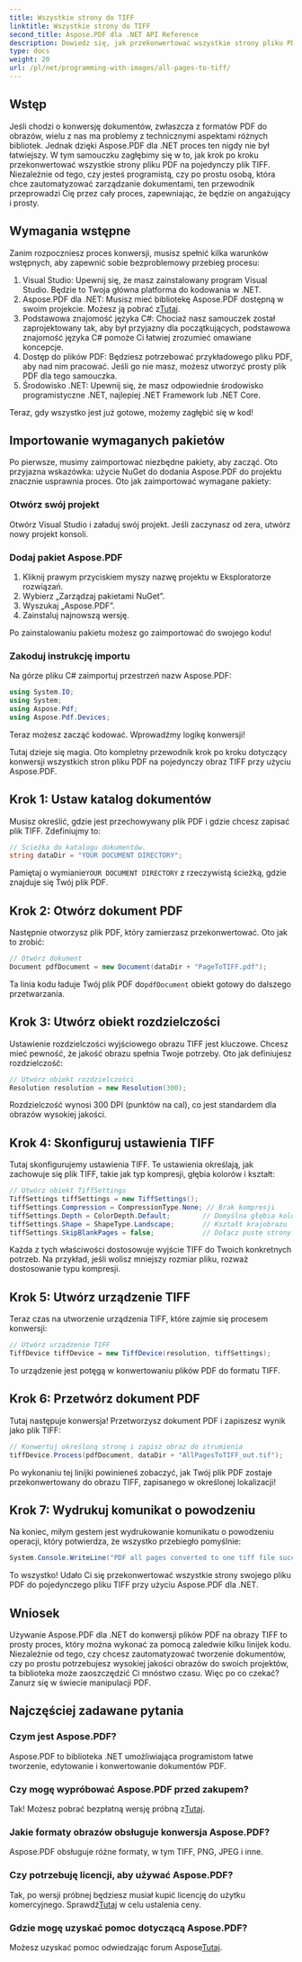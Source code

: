```yaml
---
title: Wszystkie strony do TIFF
linktitle: Wszystkie strony do TIFF
second_title: Aspose.PDF dla .NET API Reference
description: Dowiedz się, jak przekonwertować wszystkie strony pliku PDF do formatu TIFF za pomocą Aspose.PDF dla .NET w tym samouczku krok po kroku. Łatwe i wydajne zarządzanie dokumentami.
type: docs
weight: 20
url: /pl/net/programming-with-images/all-pages-to-tiff/
---
```

## Wstęp

Jeśli chodzi o konwersję dokumentów, zwłaszcza z formatów PDF do obrazów, wielu z nas ma problemy z technicznymi aspektami różnych bibliotek. Jednak dzięki Aspose.PDF dla .NET proces ten nigdy nie był łatwiejszy. W tym samouczku zagłębimy się w to, jak krok po kroku przekonwertować wszystkie strony pliku PDF na pojedynczy plik TIFF. Niezależnie od tego, czy jesteś programistą, czy po prostu osobą, która chce zautomatyzować zarządzanie dokumentami, ten przewodnik przeprowadzi Cię przez cały proces, zapewniając, że będzie on angażujący i prosty.

## Wymagania wstępne

Zanim rozpoczniesz proces konwersji, musisz spełnić kilka warunków wstępnych, aby zapewnić sobie bezproblemowy przebieg procesu:

1. Visual Studio: Upewnij się, że masz zainstalowany program Visual Studio. Będzie to Twoja główna platforma do kodowania w .NET.
2.  Aspose.PDF dla .NET: Musisz mieć bibliotekę Aspose.PDF dostępną w swoim projekcie. Możesz ją pobrać z[Tutaj](https://releases.aspose.com/pdf/net/).
3. Podstawowa znajomość języka C#: Chociaż nasz samouczek został zaprojektowany tak, aby był przyjazny dla początkujących, podstawowa znajomość języka C# pomoże Ci łatwiej zrozumieć omawiane koncepcje.
4. Dostęp do plików PDF: Będziesz potrzebować przykładowego pliku PDF, aby nad nim pracować. Jeśli go nie masz, możesz utworzyć prosty plik PDF dla tego samouczka.
5. Środowisko .NET: Upewnij się, że masz odpowiednie środowisko programistyczne .NET, najlepiej .NET Framework lub .NET Core.

Teraz, gdy wszystko jest już gotowe, możemy zagłębić się w kod!

## Importowanie wymaganych pakietów

Po pierwsze, musimy zaimportować niezbędne pakiety, aby zacząć. Oto przyjazna wskazówka: użycie NuGet do dodania Aspose.PDF do projektu znacznie usprawnia proces. Oto jak zaimportować wymagane pakiety:

### Otwórz swój projekt

Otwórz Visual Studio i załaduj swój projekt. Jeśli zaczynasz od zera, utwórz nowy projekt konsoli.

### Dodaj pakiet Aspose.PDF

1. Kliknij prawym przyciskiem myszy nazwę projektu w Eksploratorze rozwiązań.
2. Wybierz „Zarządzaj pakietami NuGet”.
3. Wyszukaj „Aspose.PDF”.
4. Zainstaluj najnowszą wersję.

Po zainstalowaniu pakietu możesz go zaimportować do swojego kodu!

### Zakoduj instrukcję importu

Na górze pliku C# zaimportuj przestrzeń nazw Aspose.PDF:

```csharp
using System.IO;
using System;
using Aspose.Pdf;
using Aspose.Pdf.Devices;
```

Teraz możesz zacząć kodować. Wprowadźmy logikę konwersji!

Tutaj dzieje się magia. Oto kompletny przewodnik krok po kroku dotyczący konwersji wszystkich stron pliku PDF na pojedynczy obraz TIFF przy użyciu Aspose.PDF.

## Krok 1: Ustaw katalog dokumentów

Musisz określić, gdzie jest przechowywany plik PDF i gdzie chcesz zapisać plik TIFF. Zdefiniujmy to:

```csharp
// Ścieżka do katalogu dokumentów.
string dataDir = "YOUR DOCUMENT DIRECTORY";
```

 Pamiętaj o wymianie`YOUR DOCUMENT DIRECTORY` z rzeczywistą ścieżką, gdzie znajduje się Twój plik PDF.

## Krok 2: Otwórz dokument PDF

Następnie otworzysz plik PDF, który zamierzasz przekonwertować. Oto jak to zrobić:

```csharp
// Otwórz dokument
Document pdfDocument = new Document(dataDir + "PageToTIFF.pdf");
```

 Ta linia kodu ładuje Twój plik PDF do`pdfDocument` obiekt gotowy do dalszego przetwarzania.

## Krok 3: Utwórz obiekt rozdzielczości

Ustawienie rozdzielczości wyjściowego obrazu TIFF jest kluczowe. Chcesz mieć pewność, że jakość obrazu spełnia Twoje potrzeby. Oto jak definiujesz rozdzielczość:

```csharp
// Utwórz obiekt rozdzielczości
Resolution resolution = new Resolution(300);
```

Rozdzielczość wynosi 300 DPI (punktów na cal), co jest standardem dla obrazów wysokiej jakości.

## Krok 4: Skonfiguruj ustawienia TIFF

Tutaj skonfigurujemy ustawienia TIFF. Te ustawienia określają, jak zachowuje się plik TIFF, takie jak typ kompresji, głębia kolorów i kształt:

```csharp
// Utwórz obiekt TiffSettings
TiffSettings tiffSettings = new TiffSettings();
tiffSettings.Compression = CompressionType.None; // Brak kompresji
tiffSettings.Depth = ColorDepth.Default;        // Domyślna głębia kolorów
tiffSettings.Shape = ShapeType.Landscape;       // Kształt krajobrazu
tiffSettings.SkipBlankPages = false;            // Dołącz puste strony
```

Każda z tych właściwości dostosowuje wyjście TIFF do Twoich konkretnych potrzeb. Na przykład, jeśli wolisz mniejszy rozmiar pliku, rozważ dostosowanie typu kompresji.

## Krok 5: Utwórz urządzenie TIFF

Teraz czas na utworzenie urządzenia TIFF, które zajmie się procesem konwersji:

```csharp
// Utwórz urządzenie TIFF
TiffDevice tiffDevice = new TiffDevice(resolution, tiffSettings);
```

To urządzenie jest potęgą w konwertowaniu plików PDF do formatu TIFF.

## Krok 6: Przetwórz dokument PDF

Tutaj następuje konwersja! Przetworzysz dokument PDF i zapiszesz wynik jako plik TIFF:

```csharp
// Konwertuj określoną stronę i zapisz obraz do strumienia
tiffDevice.Process(pdfDocument, dataDir + "AllPagesToTIFF_out.tif");
```

Po wykonaniu tej linijki powinieneś zobaczyć, jak Twój plik PDF zostaje przekonwertowany do obrazu TIFF, zapisanego w określonej lokalizacji!

## Krok 7: Wydrukuj komunikat o powodzeniu

Na koniec, miłym gestem jest wydrukowanie komunikatu o powodzeniu operacji, który potwierdza, że wszystko przebiegło pomyślnie:

```csharp
System.Console.WriteLine("PDF all pages converted to one tiff file successfully!");
```

To wszystko! Udało Ci się przekonwertować wszystkie strony swojego pliku PDF do pojedynczego pliku TIFF przy użyciu Aspose.PDF dla .NET.

## Wniosek

Używanie Aspose.PDF dla .NET do konwersji plików PDF na obrazy TIFF to prosty proces, który można wykonać za pomocą zaledwie kilku linijek kodu. Niezależnie od tego, czy chcesz zautomatyzować tworzenie dokumentów, czy po prostu potrzebujesz wysokiej jakości obrazów do swoich projektów, ta biblioteka może zaoszczędzić Ci mnóstwo czasu. Więc po co czekać? Zanurz się w świecie manipulacji PDF.

## Najczęściej zadawane pytania

### Czym jest Aspose.PDF?
Aspose.PDF to biblioteka .NET umożliwiająca programistom łatwe tworzenie, edytowanie i konwertowanie dokumentów PDF.

### Czy mogę wypróbować Aspose.PDF przed zakupem?
 Tak! Możesz pobrać bezpłatną wersję próbną z[Tutaj](https://releases.aspose.com/).

### Jakie formaty obrazów obsługuje konwersja Aspose.PDF?
Aspose.PDF obsługuje różne formaty, w tym TIFF, PNG, JPEG i inne.

### Czy potrzebuję licencji, aby używać Aspose.PDF?
 Tak, po wersji próbnej będziesz musiał kupić licencję do użytku komercyjnego. Sprawdź[Tutaj](https://purchase.aspose.com/) w celu ustalenia ceny.

### Gdzie mogę uzyskać pomoc dotyczącą Aspose.PDF?
 Możesz uzyskać pomoc odwiedzając forum Aspose[Tutaj](https://forum.aspose.com/c/pdf/10).